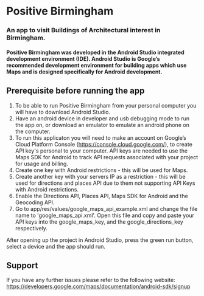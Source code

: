 # Positive Birmingham
### An app to visit Buildings of Architectural interest in Birmingham.

#### Positive Birmingham was developed in the Android Studio integrated development environment (IDE). Android Studio is Google’s recommended development environment for building apps which use Maps and is designed specifically for Android development.


## Prerequisite before running the app

1. To be able to run Positive Birmingham from your personal computer you will have to download Android Studio.
2. Have an android device in developer and usb debugging mode to run the app on, or download an emulator to emulate an android phone on the computer.
3. To run this applicaton you will need to make an account on Google’s Cloud Platform Console (https://console.cloud.google.com/), to create API key's personal to your computer. API keys are needed to use the Maps SDK for Android to track API requests associated with your project for usage and billing. 
  1. Create one key with Android restrictions - this will be used for Maps.
  2. Create another key with your servers IP as a restriction - this will be used for directions and places API due to them not supporting API Keys with Android restrictions.
  3. Enable the Directions API, Places API, Maps SDK for Android and the Geocoding API.
4. Go to app/res/values/google_maps_api_example.xml and change the file name to 'google_maps_api.xml'. Open this file and copy and paste your API keys into the google_maps_key, and the google_directions_key respectively.

After opening up the project in Android Studio, press the green run button, select a device and the app should run.

## Support

If you have any further issues please refer to the following website: https://developers.google.com/maps/documentation/android-sdk/signup


